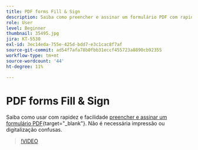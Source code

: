 ```yaml
---
title: PDF forms Fill & Sign
description: Saiba como preencher e assinar um formulário PDF com rapidez e facilidade
role: User
level: Beginner
thumbnail: 35495.jpg
jira: KT-5530
exl-id: 3ec14eda-755e-425d-bdd7-e3c1cac8f7af
source-git-commit: ad54f7afa78b0fbb31eccf455723a8890cb92355
workflow-type: tm+mt
source-wordcount: '44'
ht-degree: 11%

---
```


# PDF forms Fill &amp; Sign

Saiba como usar com rapidez e facilidade [preencher e assinar um formulário PDF](https://www.adobe.com/br/acrobat/online/sign-pdf.html){target="_blank"}. Não é necessária impressão ou digitalização confusas.

>[!VIDEO](https://video.tv.adobe.com/v/35495?quality=12&learn=on&hidetitle=true)
